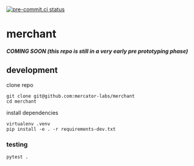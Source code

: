 [![pre-commit.ci status](https://results.pre-commit.ci/badge/github/mercator-labs/merchant/main.svg)](https://results.pre-commit.ci/latest/github/mercator-labs/merchant/main)

# merchant

##### COMING SOON (this repo is still in a very early pre prototyping phase)    

## development

clone repo

```
git clone git@github.com:mercator-labs/merchant
cd merchant
```

install dependencies

```
virtualenv .venv
pip install -e . -r requirements-dev.txt
```

### testing

```
pytest .
```
